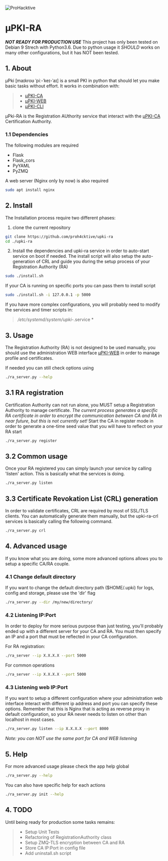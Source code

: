 ![ProHacktive](https://prohacktive.io/public/images/logo_gray.png "uPKI from ProHacktive.io")

# µPKI-RA
***NOT READY FOR PRODUCTION USE***
This project has only been tested on Debian 9 Strech with Python3.6.
Due to python usage it *SHOULD* works on many other configurations, but it has NOT been tested.

## 1. About
µPki [maɪkroʊ ˈpiː-ˈkeɪ-ˈaɪ] is a small PKI in python that should let you make basic tasks without effort.
It works in combination with:
> - [µPKI-CA](https://github.com/proh4cktive/upki)
> - [µPKI-WEB](https://github.com/proh4cktive/upki-web)
> - [µPKI-CLI](https://github.com/proh4cktive/upki-cli)

µPki-RA is the Registration AUthority service that interact with the [µPKI-CA](https://github.com/proh4cktive/upki-ca) Certification Authority.

### 1.1 Dependencies
The following modules are required
- Flask
- Flask_cors
- PyYAML
- PyZMQ

A web server (Nginx only by now) is also required
```bash
sudo apt install nginx
```

## 2. Install
The Installation process require two different phases:

1. clone the current repository
```bash
git clone https://github.com/proh4cktive/upki-ra
cd ./upki-ra
```

2. Install the dependencies and upki-ra service in order to auto-start service on boot if needed. The install script will also setup the auto-generation of CRL and guide you during the setup process of your Registration Authority (RA)
```bash
sudo ./install.sh
```

If your CA is running on specific ports you can pass them to install script
```bash
sudo ./install.sh -i 127.0.0.1 -p 5000
```

If you have more complex configurations, you will probably need to modify the services and timer scripts in: 
> */etc/systemd/system/upki-*.service *

## 3. Usage
The Registration Authority (RA) is not designed to be used manually, you should use the administration WEB interface [µPKI-WEB](https://github.com/proh4cktive/upki-web) in order to manage profile and certificates.

If needed you can still check options using
```bash
./ra_server.py --help
```

## 3.1 RA registration
Certification Authority can not run alone, you MUST setup a Registration Authority to manage certificate. *The current process generates a specific RA certificate in order to encrypt the communication between CA and RA in near future, but this is not currently set!*
Start the CA in register mode in order to generate a one-time seed value that you will have to reflect on your RA start
```bash
./ra_server.py register
```

## 3.2 Common usage
Once your RA registered you can simply launch your service by calling 'listen' action. This is basically what the services is doing.
```bash
./ra_server.py listen
```

## 3.3 Certificate Revokation List (CRL) generation
In order to validate certificates, CRL are required by most of SSL/TLS clients. You can automatically generate them manually, but the upki-ra-crl services is basically calling the following command.
```bash
./ra_server.py crl
```

## 4. Advanced usage
If you know what you are doing, some more advanced options allows you to setup a specific CA/RA couple.

### 4.1 Change default directory
If you want to change the default directory path ($HOME/.upki) for logs, config and storage, please use the 'dir' flag
```bash
./ra_server.py --dir /my/new/directory/
```

### 4.2 Listening IP:Port
In order to deploy for more serious purpose than just testing, you'll probably ended up with a different server for your CA and RA. You must then specify an IP and a port that must be reflected in your CA configuration.

For RA registration:
```bash
./ra_server --ip X.X.X.X --port 5000
```

For common operations
```bash
./ra_server --ip X.X.X.X --port 5000
```

### 4.3 Listening web IP:Port
If you want to setup a different configuration where your administration web interface interact with different ip address and port you can specify these options.
Remember that this is Nginx that is acting as reverse proxy in default configuration, so your RA never needs to listen on other than localhost in most cases.
```bash
./ra_server.py listen --ip X.X.X.X --port 8000
```

*Note: you can NOT use the same port for CA and WEB listening*

## 5. Help
For more advanced usage please check the app help global
```bash
./ra_server.py --help
```

You can also have specific help for each actions
```bash
./ra_server.py init --help
```

## 4. TODO
Until being ready for production some tasks remains:

> - Setup Unit Tests
> - Refactoring of RegistrationAuthority class
> - Setup ZMQ-TLS encryption between CA and RA
> - Store CA IP:Port in config file
> - Add uninstall.sh script
